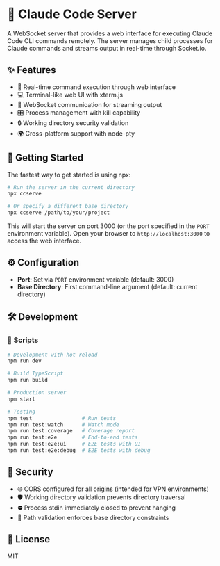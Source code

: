 # 🤖 Claude Code Server

A WebSocket server that provides a web interface for executing Claude Code CLI commands remotely. The server manages child processes for Claude commands and streams output in real-time through Socket.io.

## ✨ Features

- 🚀 Real-time command execution through web interface
- 💻 Terminal-like web UI with xterm.js
- 🔌 WebSocket communication for streaming output
- 🎛️ Process management with kill capability
- 🔒 Working directory security validation
- 🌍 Cross-platform support with node-pty

## 🚀 Getting Started

The fastest way to get started is using npx:

```bash
# Run the server in the current directory
npx ccserve

# Or specify a different base directory
npx ccserve /path/to/your/project
```

This will start the server on port 3000 (or the port specified in the `PORT` environment variable). Open your browser to `http://localhost:3000` to access the web interface.

## ⚙️ Configuration

- **Port**: Set via `PORT` environment variable (default: 3000)
- **Base Directory**: First command-line argument (default: current directory)

## 🛠️ Development

### 📜 Scripts

```bash
# Development with hot reload
npm run dev

# Build TypeScript
npm run build

# Production server
npm start

# Testing
npm test                # Run tests
npm run test:watch      # Watch mode
npm run test:coverage   # Coverage report
npm run test:e2e        # End-to-end tests
npm run test:e2e:ui     # E2E tests with UI
npm run test:e2e:debug  # E2E tests with debug
```

## 🔐 Security

- 🌐 CORS configured for all origins (intended for VPN environments)
- 🛡️ Working directory validation prevents directory traversal
- ⛔ Process stdin immediately closed to prevent hanging
- 📁 Path validation enforces base directory constraints

## 📄 License

MIT